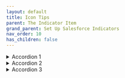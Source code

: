 ```yaml
---
layout: default
title: Icon Tips
parent: The Indicator Item
grand_parent: Set Up Salesforce Indicators
nav_order: 10
has_children: false
---
```


<details>
  <summary>Accordion 1</summary>
  <p>Content for accordion 1.</p>
</details>

<details>
  <summary>Accordion 2</summary>
  <p>Content for accordion 2.</p>
</details>

<details>
  <summary>Accordion 3</summary>
  <p>Content for accordion 3.</p>
</details>

